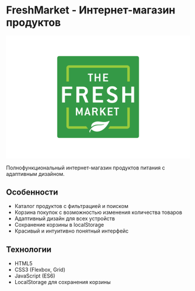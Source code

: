 # FreshMarket - Интернет-магазин продуктов

![FreshMarket Logo](images/logo.png)

Полнофункциональный интернет-магазин продуктов питания с адаптивным дизайном.

## Особенности

- Каталог продуктов с фильтрацией и поиском
- Корзина покупок с возможностью изменения количества товаров
- Адаптивный дизайн для всех устройств
- Сохранение корзины в localStorage
- Красивый и интуитивно понятный интерфейс

## Технологии

- HTML5
- CSS3 (Flexbox, Grid)
- JavaScript (ES6)
- LocalStorage для сохранения корзины
